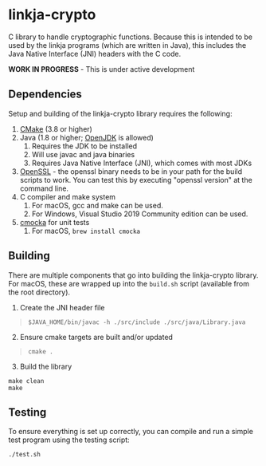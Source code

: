 # linkja-crypto
C library to handle cryptographic functions.  Because this is intended to be used by the
linkja programs (which are written in Java), this includes the Java Native Interface (JNI)
headers with the C code.

**WORK IN PROGRESS** - This is under active development

## Dependencies

Setup and building of the linkja-crypto library requires the following:
1. [CMake](https://cmake.org) (3.8 or higher)
2. Java (1.8 or higher; [OpenJDK](https://openjdk.java.net/) is allowed)
    1. Requires the JDK to be installed
    2. Will use javac and java binaries
    3. Requires Java Native Interface (JNI), which comes with most JDKs
3. [OpenSSL](https://www.openssl.org/) - the openssl binary needs to be in your path for the build scripts to work.  You can test this by executing "openssl version" at the command line.
4. C compiler and make system
    1. For macOS, gcc and make can be used.
    2. For Windows, Visual Studio 2019 Community edition can be used.
5. [cmocka](https://cmocka.org/) for unit tests
    1. For macOS, `brew install cmocka`

## Building

There are multiple components that go into building the linkja-crypto library.  For macOS, these are wrapped up into the `build.sh` script (available from the root directory).

1. Create the JNI header file
  >`$JAVA_HOME/bin/javac -h ./src/include ./src/java/Library.java`

2. Ensure cmake targets are built and/or updated
  > `cmake .`

3. Build the library
  ```
  make clean
  make
  ```

## Testing
To ensure everything is set up correctly, you can compile and run a simple test program using the testing script:

```
./test.sh
```
